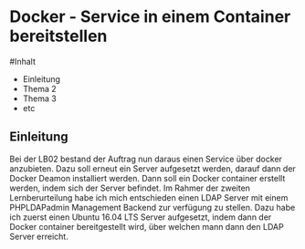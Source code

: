 # Docker - Service in einem Container bereitstellen

#Inhalt
- Einleitung
- Thema 2
- Thema 3
- etc

## Einleitung
Bei der LB02 bestand der Auftrag nun daraus einen Service über docker anzubieten. Dazu soll erneut ein Server aufgesetzt werden, darauf dann der Docker Deamon installiert werden. Dann soll ein Docker container erstellt werden, indem sich der Server befindet. Im Rahmer der zweiten Lernberurteilung habe ich mich entschieden einen LDAP Server mit einem PHPLDAPadmin Management Backend zur verfügung zu stellen. Dazu habe ich zuerst einen Ubuntu 16.04 LTS Server aufgesetzt, indem dann der Docker container bereitgestellt wird, über welchen mann dann den LDAP Server erreicht.